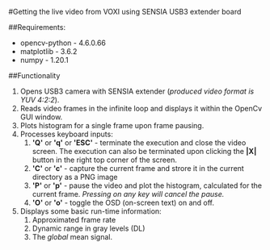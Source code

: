 #Getting the live video from VOXI using SENSIA USB3 extender board

##Requirements:
- opencv-python - 4.6.0.66
- matplotlib - 3.6.2
- numpy - 1.20.1

##Functionality
1. Opens USB3 camera with SENSIA extender (_produced video format is YUV 4:2:2_). 
2. Reads video frames in the infinite loop and displays it within the OpenCv GUI window. 
3. Plots histogram for a single frame upon frame pausing.
4. Processes keyboard inputs:
   1. **'Q'** or **'q'** or **'ESC'** - terminate the execution and close the video screen. The execution can also be terminated upon clicking the **|X|** button in the right top corner of the screen.
   2. **'C'** or **'c'** - capture the current frame and strore it in the current directory as a PNG image
   3. **'P'** or **'p'** - pause the video and plot the histogram, calculated for the current frame. _Pressing on any key will cancel the pause._
   4. **'O'** or **'o'** - toggle the OSD (on-screen text) on and off.
5. Displays some basic run-time information:
   1. Approximated frame rate
   2. Dynamic range in gray levels (DL)
   3. The _global_ mean signal.